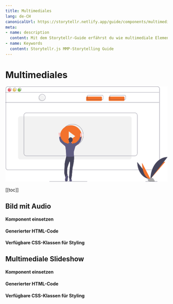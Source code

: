 ```yaml
---
title: Multimediales
lang: de-CH
canonicalUrl: https://storytellr.netlify.app/guide/components/multimedial.html
meta:
- name: description
  content: Mit dem Storytellr-Guide erfährst du wie multimediale Elemente eingesetzt werden.
- name: Keywords
  content: Storytellr.js MMP-Storytelling Guide
---
```


# Multimediales
![Audio in Storytellr.js](../../assets/illustration/undraw_media_player.svg)

[[toc]]

## Bild mit Audio
#### Komponent einsetzen
#### Generierter HTML-Code
#### Verfügbare CSS-Klassen für Styling

## Multimediale Slideshow
#### Komponent einsetzen
#### Generierter HTML-Code
#### Verfügbare CSS-Klassen für Styling
